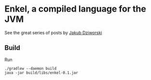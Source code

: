 Enkel, a compiled language for the JVM
======================================

See the great series of posts by [Jakub Dziworski](http://jakubdziworski.github.io)


## Build

Run

```
./gradlew --daemon build
java -jar build/libs/enkel-0.1.jar
```
